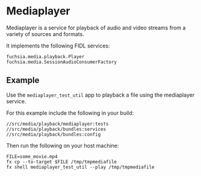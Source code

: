 Mediaplayer
===========

Mediaplayer is a service for playback of audio and video streams from a variety
of sources and formats.

It implements the following FIDL services:

```
fuchsia.media.playback.Player
fuchsia.media.SessionAudioConsumerFactory
```

## Example

Use the `mediaplayer_test_util` app to playback a file using the mediaplayer
service.

For this example include the following in your build:

```
//src/media/playback/mediaplayer:tests
//src/media/playback/bundles:services
//src/media/playback/bundles:config
```

Then run the following on your host machine:

```
FILE=some_movie.mp4
fx cp --to-target $FILE /tmp/tmpmediafile
fx shell mediaplayer_test_util --play /tmp/tmpmediafile
```

